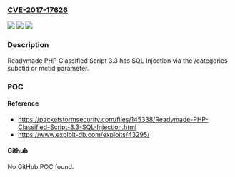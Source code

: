 ### [CVE-2017-17626](https://cve.mitre.org/cgi-bin/cvename.cgi?name=CVE-2017-17626)
![](https://img.shields.io/static/v1?label=Product&message=n%2Fa&color=blue)
![](https://img.shields.io/static/v1?label=Version&message=n%2Fa&color=blue)
![](https://img.shields.io/static/v1?label=Vulnerability&message=n%2Fa&color=brighgreen)

### Description

Readymade PHP Classified Script 3.3 has SQL Injection via the /categories subctid or mctid parameter.

### POC

#### Reference
- https://packetstormsecurity.com/files/145338/Readymade-PHP-Classified-Script-3.3-SQL-Injection.html
- https://www.exploit-db.com/exploits/43295/

#### Github
No GitHub POC found.

